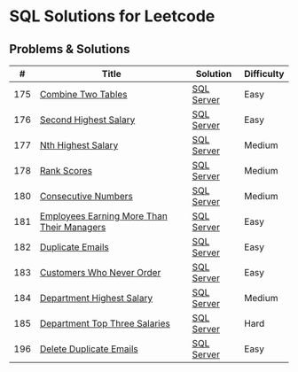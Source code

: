 # SQL Solutions for Leetcode 

## Problems & Solutions

| # | Title | Solution | Difficulty |
|---| ----- | -------- | --------------------- |
| 175 | [Combine Two Tables](https://leetcode.com/problems/combine-two-tables/) | [SQL Server](https://github.com/jin2631816/leetcode_SQL/blob/main/list/175_Combine%20Two%20Tables) | Easy |
| 176 | [Second Highest Salary](https://leetcode.com/problems/second-highest-salary/) | [SQL Server](https://github.com/jin2631816/leetcode_SQL/blob/main/list/176.%20Second%20Highest%20Salary) | Easy |
| 177 | [Nth Highest Salary](https://leetcode.com/problems/nth-highest-salary/) | [SQL Server](https://github.com/jin2631816/leetcode_SQL/blob/main/list/177.%20Nth%20Highest%20Salary) | Medium |
| 178 | [Rank Scores](https://leetcode.com/problems/rank-scores/) | [SQL Server](https://github.com/jin2631816/leetcode_SQL/blob/main/list/178.%20Rank%20Scores) | Medium |
| 180 | [Consecutive Numbers](https://leetcode.com/problems/consecutive-numbers/) | [SQL Server](https://github.com/jin2631816/leetcode_SQL/blob/main/list/180.%20Consecutive%20Numbers) | Medium |
| 181 | [Employees Earning More Than Their Managers](https://leetcode.com/problems/employees-earning-more-than-their-managers/) | [SQL Server](https://github.com/jin2631816/leetcode_SQL/blob/main/list/181.%20Employees%20Earning%20More%20Than%20Their%20Managers) | Easy |
| 182 | [Duplicate Emails](https://leetcode.com/problems/duplicate-emails/) | [SQL Server](https://github.com/jin2631816/leetcode_SQL/blob/main/list/182.%20Duplicate%20Emails) | Easy |
| 183 | [Customers Who Never Order](https://leetcode.com/problems/customers-who-never-order/) | [SQL Server](https://github.com/jin2631816/leetcode_SQL/blob/main/list/183.%20Customers%20Who%20Never%20Order) | Easy |
| 184 | [Department Highest Salary](https://leetcode.com/problems/department-highest-salary/) | [SQL Server](https://github.com/jin2631816/leetcode_SQL/blob/main/list/184.%20Department%20Highest%20Salary) | Medium |
| 185 | [Department Top Three Salaries](https://leetcode.com/problems/department-top-three-salaries/) | [SQL Server](https://github.com/jin2631816/leetcode_SQL/blob/main/list/185.%20Department%20Top%20Three%20Salaries) | Hard |
| 196 | [Delete Duplicate Emails](https://leetcode.com/problems/delete-duplicate-emails/) | [SQL Server](https://github.com/jin2631816/leetcode_SQL/blob/main/list/196.%20Delete%20Duplicate%20Emails) | Easy |


